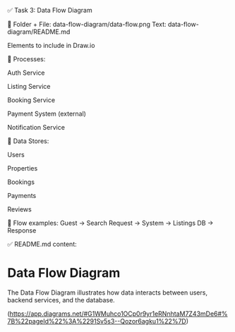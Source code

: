 ✅ Task 3: Data Flow Diagram

📌 Folder + File:
data-flow-diagram/data-flow.png
Text: data-flow-diagram/README.md

Elements to include in Draw.io

📌 Processes:

Auth Service

Listing Service

Booking Service

Payment System (external)

Notification Service

📌 Data Stores:

Users

Properties

Bookings

Payments

Reviews

📌 Flow examples:
Guest → Search Request → System → Listings DB → Response

✅ README.md content:

# Data Flow Diagram

The Data Flow Diagram illustrates how data interacts between users, backend services, and the database.

(https://app.diagrams.net/#G1WMuhco1OCp0r9yr1eRNnhtaM7Z43mDe6#%7B%22pageId%22%3A%2291Sv5s3--Qozor6agku1%22%7D)

